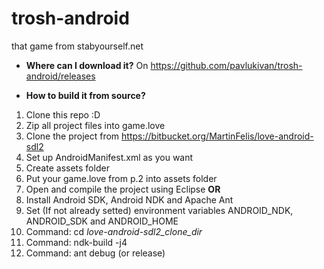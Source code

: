 # trosh-android
that game from stabyourself.net

* **Where can I download it?**
On https://github.com/pavlukivan/trosh-android/releases

* **How to build it from source?**

1. Clone this repo :D
2. Zip all project files into game.love
3. Clone the project from https://bitbucket.org/MartinFelis/love-android-sdl2
4. Set up AndroidManifest.xml as you want
5. Create assets folder
6. Put your game.love from p.2 into assets folder
7. Open and compile the project using Eclipse **OR**
8. Install Android SDK, Android NDK and Apache Ant
9. Set (If not already setted) environment variables ANDROID_NDK, ANDROID_SDK and ANDROID_HOME
10. Command: cd *love-android-sdl2_clone_dir*
11. Command: ndk-build -j4
12. Command: ant debug (or release)
